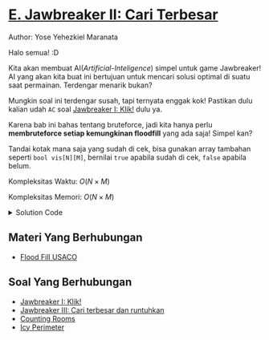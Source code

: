 # [E. Jawbreaker II: Cari Terbesar](https://tlx.toki.id/courses/competitive/chapters/04/problems/E)

Author: Yose Yehezkiel Maranata


Halo semua! :D

Kita akan membuat AI(*Artificial-Inteligence*) simpel untuk game Jawbreaker! AI yang akan kita buat ini bertujuan untuk mencari solusi optimal di suatu saat permainan. Terdengar menarik bukan? 

Mungkin soal ini terdengar susah, tapi ternyata enggak kok! Pastikan dulu kalian udah `AC` soal [Jawbreaker I: Klik!](https://tlx.toki.id/courses/basic/chapters/13/) dulu ya. 

Karena bab ini bahas tentang bruteforce, jadi kita hanya perlu **membruteforce setiap kemungkinan floodfill** yang ada saja! Simpel kan? 

Tandai kotak mana saja yang sudah di cek, bisa gunakan array tambahan seperti `bool vis[N][M]`, bernilai `true` apabila sudah di cek, `false` apabila belum.

Kompleksitas Waktu: $O(N \times M)$

Kompleksitas Memori: $O(N \times M)$

<details>
  <summary>Solution Code</summary>

```c++
#include <bits/stdc++.h>

using namespace std;

int n, m;

int dr[4] = {0, 0, 1, -1};
int dc[4] = {1, -1, 0, 0};

bool inside(int x, int y) { return x >= 0 && x < n && y >= 0 && y < m; }
vector<vector<int>> grid;
vector<vector<bool>> vis;
int klik(int i, int j, int warna) {
  vis[i][j] = 1;
  int tot = 1;

  for (int k = 0; k < 4; k++) {
    int tr = i + dr[k], tc = j + dc[k];  // tr, tc  -> koordinat tujuan

    if (!inside(tr, tc)) continue;  // cek1 : (tr,tc) berada di dalam grid

    if (vis[tr][tc]) continue;  // cek2 : (tr,tc) belum pernah dikunjungi

    if (grid[tr][tc] != warna)
      continue;  // cek3 : warna (tr,tc) sama dengan koordinat asal

    tot += klik(tr, tc, warna);
  }
  return tot;
}

int main() {
  ios_base::sync_with_stdio(0);
  cin.tie(0);
  cin >> n >> m;
  grid = vector<vector<int>>(n, vector<int>(m));
  vis = vector<vector<bool>>(n, vector<bool>(m, 0));
  for (int i = 0; i < n; i++) {
    for (int j = 0; j < m; j++) cin >> grid[i][j];
  }
  // tambahkan bruteforce untuk mengecek setiap floodfill yang dilakukan
  int mx = 0;
  for (int i = 0; i < n; i++) {
    for (int j = 0; j < m; j++) {
      if (vis[i][j]) continue;
      int tot = klik(i, j, grid[i][j]);
      mx = max(mx, tot);
    }
  }
  int ans = mx * (mx - 1);
  cout << ans << endl;
}
```
</details>



## Materi Yang Berhubungan
    
- [Flood Fill USACO](https://usaco.guide/silver/flood-fill?lang=cpp)

## Soal Yang Berhubungan
    
- [Jawbreaker I: Klik!](https://tlx.toki.id/courses/basic/chapters/13/problems/G)
- [Jawbreaker III: Cari terbesar dan runtuhkan](https://tlx.toki.id/courses/competitive/chapters/04/problems/F)
- [Counting Rooms](https://cses.fi/problemset/task/1192)
- [Icy Perimeter](http://www.usaco.org/index.php?page=viewproblem2&cpid=895)


